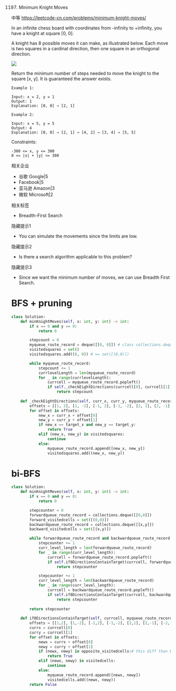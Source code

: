 1197. Minimum Knight Moves

中等
https://leetcode-cn.com/problems/minimum-knight-moves/

In an infinite chess board with coordinates from -infinity to +infinity, you have a knight at square [0, 0].

A knight has 8 possible moves it can make, as illustrated below. Each move is two squares in a cardinal direction, then one square in an orthogonal direction.

![](https://assets.leetcode.com/uploads/2018/10/12/knight.png)

Return the minimum number of steps needed to move the knight to the square [x, y]. It is guaranteed the answer exists.

 
```
Example 1:

Input: x = 2, y = 1
Output: 1
Explanation: [0, 0] → [2, 1]

Example 2:

Input: x = 5, y = 5
Output: 4
Explanation: [0, 0] → [2, 1] → [4, 2] → [3, 4] → [5, 5]
``` 

Constraints:
```
-300 <= x, y <= 300
0 <= |x| + |y| <= 300
```

相关企业

- 谷歌 Google|5
- Facebook|5
- 亚马逊 Amazon|3
- 微软 Microsoft|2

相关标签
- Breadth-First Search

隐藏提示1
- You can simulate the movements since the limits are low.

隐藏提示2
- Is there a search algorithm applicable to this problem?

隐藏提示3
- Since we want the minimum number of moves, we can use Breadth First Search.


# BFS + pruning
```py
class Solution:
    def minKnightMoves(self, x: int, y: int) -> int:
        if x == 0 and y == 0:
            return 0

        stepcount = 0
        myqueue_route_record = deque([[0, 0]]) # class collections.deque([iterable])
        visitedsquares = set()
        visitedsquares.add((0, 0)) # == set([(0,0)])

        while myqueue_route_record:
            stepcount += 1
            currlevelLength = len(myqueue_route_record)
            for _ in range(currlevelLength):
                currcell = myqueue_route_record.popleft()
                if self._checkEightDirections(currcell[0], currcell[1], myqueue_route_record, visitedsquares, x, y):
                    return stepcount 
            
    def _checkEightDirections(self, curr_x, curr_y, myqueue_route_record, visitedsquares, target_x, target_y):
        offsets = [[1, 2], [1, -2], [-1, 2], [-1, -2], [2, 1], [2, -1], [-2, 1], [-2, -1]]
        for offset in offsets:
            new_x = curr_x + offset[0]
            new_y = curr_y + offset[1]
            if new_x == target_x and new_y == target_y:
                return True
            elif (new_x, new_y) in visitedsquares:
                continue
            else:
                myqueue_route_record.append([new_x, new_y])
                visitedsquares.add((new_x, new_y))
```

# bi-BFS


```py
class Solution:
    def minKnightMoves(self, x: int, y: int) -> int:
        if x == 0 and y == 0:
            return 0

        stepcounter = 0
        forwardqueue_route_record = collections.deque([[0,0]])
        forward_visitedcells = set([(0,0)])
        backwardqueue_route_record = collections.deque([[x,y]])
        backward_visitedcells = set([(x,y)])

        while forwardqueue_route_record and backwardqueue_route_record:
            stepcounter += 1
            curr_level_length = len(forwardqueue_route_record)
            for _ in range(curr_level_length):
                currcell = forwardqueue_route_record.popleft()
                if self.if8DirectionsContainTarget(currcell, forwardqueue_route_record, forward_visitedcells, backward_visitedcells, x, y):
                    return stepcounter 

            stepcounter += 1
            curr_level_length = len(backwardqueue_route_record)
            for _ in range(curr_level_length):
                currcell = backwardqueue_route_record.popleft()
                if self.if8DirectionsContainTarget(currcell, backwardqueue_route_record, backward_visitedcells, forward_visitedcells, x, y):
                    return stepcounter 
            
        return stepcounter
    
    def if8DirectionsContainTarget(self, currcell, myqueue_route_record, visitedcells, opposite_visitedcells, targetx, targety):
        offsets = [[1,2], [1,-2], [-1,2], [-1,-2], [2,1], [2,-1], [-2,-1], [-2,1]]
        currx = currcell[0]
        curry = currcell[1]
        for offset in offsets:
            newx = currx + offset[0]
            newy = curry + offset[1]
            if (newx, newy) in opposite_visitedcells:# this diff than BFS version
                return True
            elif (newx, newy) in visitedcells:
                continue
            else:
                myqueue_route_record.append([newx, newy])
                visitedcells.add((newx, newy))
        return False
```